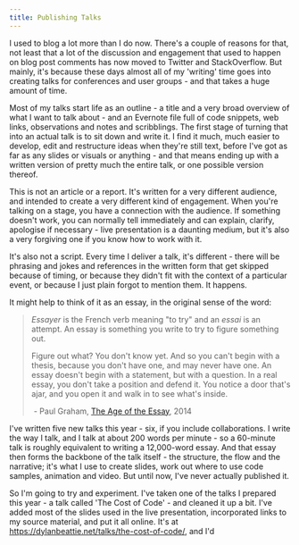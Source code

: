 ```yaml
---
title: Publishing Talks 
---
```


I used to blog a lot more than I do now. There's a couple of reasons for that, not least that a lot of the discussion and engagement that used to happen on blog post comments has now moved to Twitter and StackOverflow. But mainly, it's because these days almost all of my 'writing' time goes into creating talks for conferences and user groups - and that takes a huge amount of time.

Most of my talks start life as an outline - a title and a very broad overview of what I want to talk about - and an Evernote file full of code snippets, web links, observations and notes and scribblings. The first stage of turning that into an actual talk is to sit down and write it. I find it much, much easier to develop, edit and restructure ideas when they're still text, before I've got as far as any slides or visuals or anything - and that means ending up with a written version of pretty much the entire talk, or one possible version thereof.

This is not an article or a report. It's written for a very different audience, and intended to create a very different kind of engagement. When you're talking on a stage, you have a connection with the audience. If something doesn't work, you can normally tell immediately and can explain, clarify, apologise if necessary - live presentation is a daunting medium, but it's also a very forgiving one if you know how to work with it.

It's also not a script. Every time I deliver a talk, it's different - there will be phrasing and jokes and references in the written form that get skipped because of timing, or because they didn't fit with the context of a particular event, or because I just plain forgot to mention them. It happens.

It might help to think of it as an essay, in the original sense of the word:

> *Essayer* is the French verb meaning "to try" and an *essai* is an attempt. An essay is something you write to try to figure something out.
>
> Figure out what? You don't know yet. And so you can't begin with a thesis, because you don't have one, and may never have one. An essay doesn't begin with a statement, but with a question. In a real essay, you don't take a position and defend it. You notice a door that's ajar, and you open it and walk in to see what's inside.   
>
> ​	- Paul Graham, [The Age of the Essay](http://www.paulgraham.com/essay.html), 2014

I've written five new talks this year - six, if you include collaborations. I write the way I talk, and I talk at about 200 words per minute - so a 60-minute talk is roughly equivalent to writing a 12,000-word essay. And that essay then forms the backbone of the talk itself - the structure, the flow and the narrative; it's what I use to create slides, work out where to use code samples, animation and video. But until now, I've never actually published it.

So I'm going to try and experiment. I've taken one of the talks I prepared this year - a talk called 'The Cost of Code' - and cleaned it up a bit. I've added most of the slides used in the live presentation, incorporated links to my source material, and put it all online. It's at https://dylanbeattie.net/talks/the-cost-of-code/, and I'd 